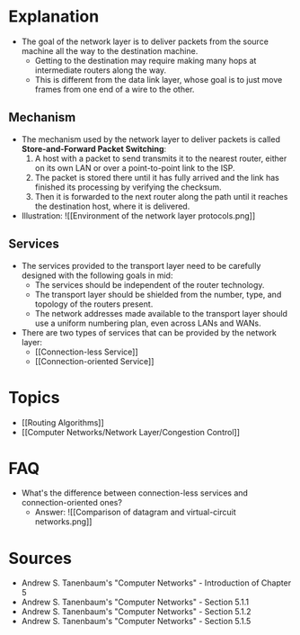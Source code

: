 # Explanation
- The goal of the network layer is to deliver packets from the source machine all the way to the destination machine.
	- Getting to the destination may require making many hops at intermediate routers along the way.
	- This is different from the data link layer, whose goal is to just move frames from one end of a wire to the other.

## Mechanism
- The mechanism used by the network layer to deliver packets is called **Store-and-Forward Packet Switching**:
	1. A host with a packet to send transmits it to the nearest router, either on its own LAN or over a point-to-point link to the ISP.
	2. The packet is stored there until it has fully arrived and the link has finished its processing by verifying the checksum.
	3. Then it is forwarded to the next router along the path until it reaches the destination host, where it is delivered.
- Illustration: ![[Environment of the network layer protocols.png]]

## Services
- The services provided to the transport layer need to be carefully designed with the following goals in mid:
	- The services should be independent of the router technology.
	- The transport layer should be shielded from the number, type, and topology of the routers present.
	- The network addresses made available to the transport layer should use a uniform numbering plan, even across LANs and WANs.
- There are two types of services that can be provided by the network layer:
	- [[Connection-less Service]]
	- [[Connection-oriented Service]]

# Topics
- [[Routing Algorithms]]
- [[Computer Networks/Network Layer/Congestion Control]]

# FAQ
- What's the difference between connection-less services and connection-oriented ones?
	- Answer: ![[Comparison of datagram and virtual-circuit networks.png]]

# Sources
- Andrew S. Tanenbaum's "Computer Networks" - Introduction of Chapter 5
- Andrew S. Tanenbaum's "Computer Networks" - Section 5.1.1
- Andrew S. Tanenbaum's "Computer Networks" - Section 5.1.2
- Andrew S. Tanenbaum's "Computer Networks" - Section 5.1.5
